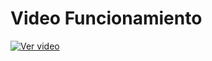 # Video Funcionamiento

[![Ver video](https://drive.google.com/thumbnail?id=1cQH8laLBWlJvJhQvJ2eDgbcIhXwt6AmK)](https://drive.google.com/uc?export=preview&id=1cQH8laLBWlJvJhQvJ2eDgbcIhXwt6AmK)
